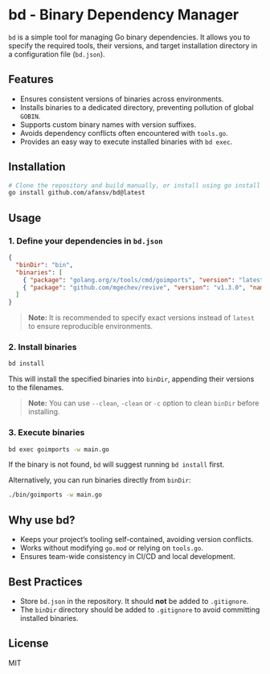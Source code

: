 # bd - Binary Dependency Manager

`bd` is a simple tool for managing Go binary dependencies. It allows you to specify the required tools, their versions, and target installation directory in a configuration file (`bd.json`).

## Features
- Ensures consistent versions of binaries across environments.
- Installs binaries to a dedicated directory, preventing pollution of global `GOBIN`.
- Supports custom binary names with version suffixes.
- Avoids dependency conflicts often encountered with `tools.go`.
- Provides an easy way to execute installed binaries with `bd exec`.

## Installation

```sh
# Clone the repository and build manually, or install using go install
go install github.com/afansv/bd@latest
```

## Usage

### 1. Define your dependencies in `bd.json`

```json
{
  "binDir": "bin",
  "binaries": [
    { "package": "golang.org/x/tools/cmd/goimports", "version": "latest", "name": "goimports" },
    { "package": "github.com/mgechev/revive", "version": "v1.3.0", "name": "revive" }
  ]
}
```
> **Note:** It is recommended to specify exact versions instead of `latest` to ensure reproducible environments.

### 2. Install binaries
```sh
bd install
```
This will install the specified binaries into `binDir`, appending their versions to the filenames.

> **Note:** You can use `--clean`, `-clean` or `-c` option to clean `binDir` before installing.

### 3. Execute binaries
```sh
bd exec goimports -w main.go
```
If the binary is not found, `bd` will suggest running `bd install` first.

Alternatively, you can run binaries directly from `binDir`:
```sh
./bin/goimports -w main.go
```

## Why use bd?
- Keeps your project’s tooling self-contained, avoiding version conflicts.
- Works without modifying `go.mod` or relying on `tools.go`.
- Ensures team-wide consistency in CI/CD and local development.

## Best Practices
- Store `bd.json` in the repository. It should **not** be added to `.gitignore`.
- The `binDir` directory should be added to `.gitignore` to avoid committing installed binaries.

## License
MIT

